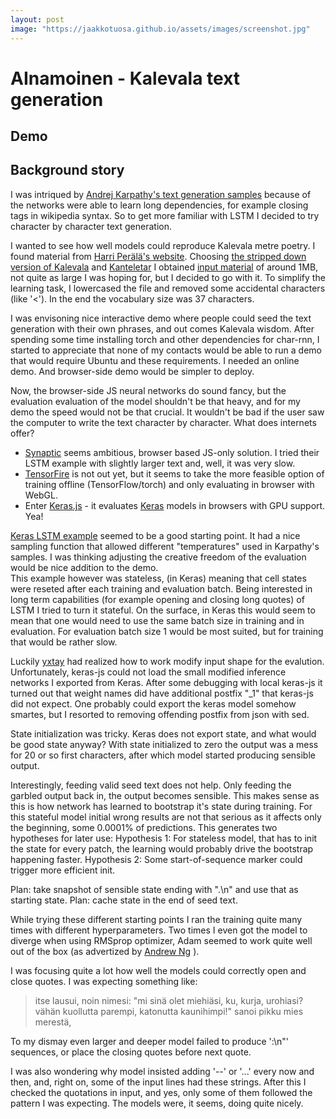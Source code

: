 ```yaml
---
layout: post
image: "https://jaakkotuosa.github.io/assets/images/screenshot.jpg"
---
```


# AInamoinen - Kalevala text generation

## Demo

## Background story

I was intriqued by [Andrej Karpathy's text generation samples](http://karpathy.github.io/2015/05/21/rnn-effectiveness/) 
because of the networks were able to learn long dependencies,
for example closing tags in wikipedia syntax.
So to get more familiar with LSTM I decided to try character by character text generation.

I wanted to see how well models could reproduce Kalevala metre poetry.
I found material from [Harri Perälä's website](http://www.sci.fi/~alboin/trokeemankeli/kalevalamitta-aineistoja.htm).
Choosing [the stripped down version of Kalevala](http://www.iki.fi/harri.perala/trokeemankeli/kalevala_vain_sakeet.txt)
and [Kanteletar](http://www.iki.fi/harri.perala/trokeemankeli/kanteletar_karsittu.txt) 
I obtained [input material](./ainamoinen.txt) of around 1MB, not quite as large I was hoping for,
but I decided to go with it. To simplify the learning task, I lowercased the file and
removed some accidental characters (like '<'). In the end the vocabulary size was 37 characters. 

I was envisoning nice interactive demo where people could seed the text generation with their own phrases,
and out comes Kalevala wisdom. After spending some time installing torch and other dependencies for char-rnn,
I started to appreciate that none of my contacts would be able to run a demo that 
would require Ubuntu and these requirements.
I needed an online demo. And browser-side demo would be simpler to deploy.

Now, the browser-side JS neural networks do sound fancy, but the evaluation evaluation of the model shouldn't be that heavy,
and for my demo the speed would not be that crucial. It wouldn't be bad
if the user saw the computer to write the text character by character. 
What does internets offer?
- [Synaptic](https://github.com/cazala/synaptic) seems ambitious, browser based JS-only solution.
  I tried their LSTM example with slightly larger text and, well, it was very slow. 
- [TensorFire](https://tenso.rs/) is not out yet, but it seems to take the more feasible option of training offline
  (TensorFlow/torch) and only evaluating in browser with WebGL.
- Enter [Keras.js](https://github.com/transcranial/keras-js) - it evaluates [Keras](https://keras.io/) models in 
  browsers with GPU support. Yea!

[Keras LSTM example](https://github.com/fchollet/keras/blob/master/examples/lstm_text_generation.py) seemed to be a good
starting point.
It had a nice sampling function that allowed different "temperatures" used in Karpathy's samples.
I was thinking adjusting the creative freedom of the evaluation would be nice addition to the demo.  
This example however was stateless, (in Keras) meaning that cell states were reseted after each training and evaluation batch.
Being interested in long term capabilities (for example opening and closing long quotes) of LSTM 
I tried to turn it stateful. On the surface, in Keras this would seem to mean that one would need to use the same batch size
in training and in evaluation. 
For evaluation batch size 1 would be most suited, but for training that would be rather slow.

Luckily [yxtay](https://github.com/yxtay/char-rnn-text-generation) had realized how to work modify input shape for the evalution.
Unfortunately, keras-js could not load the small modified inference networks I exported from Keras.
After some debugging with local keras-js it turned out that weight names did have additional postfix "_1"
that keras-js did not expect. One probably could export the keras model somehow smartes,
but I resorted to removing offending postfix from json with sed.

State initialization was tricky. Keras does not export state, and what would be good state anyway?
With state initialized to zero the output was a mess for 20 or so first characters,
after which model started producing sensible output.

Interestingly, feeding valid seed text does not help. Only feeding the garbled output back in, the output becomes sensible.
This makes sense as this is how network has learned to bootstrap it's state during training.
For this stateful model initial wrong results are not that serious as it affects only the beginning, some 0.0001% of predictions.
This generates two hypotheses for later use:
Hypothesis 1: For stateless model, that has to init the state for every patch, the learning would probably drive the bootstrap happening faster.
Hypothesis 2: Some start-of-sequence marker could trigger more efficient init.



Plan: take snapshot of sensible state ending with ".\n" and use that as starting state.
Plan: cache state in the end of seed text.

While trying these different starting points I ran the training quite many times with different hyperparameters.
Two times I even got the model to diverge when using RMSprop optimizer, Adam seemed to work quite well out of the box 
(as advertized by [Andrew Ng](https://www.coursera.org/learn/deep-neural-network) ).

I was focusing quite a lot how well the models could correctly open and close quotes.
I was expecting something like:

> itse lausui, noin nimesi:
> "mi sinä olet miehiäsi,
> ku, kurja, urohiasi?
> vähän kuollutta parempi,
> katonutta kaunihimpi!"
> sanoi pikku mies merestä,

To my dismay even larger and deeper model failed to produce ':\n"' sequences,
or place the closing quotes before next quote.
 
I was also wondering why model insisted adding '--' or '...' every now and then,
and, right on, some of the input lines had these strings.
After this I checked the quotations in input, and yes, only some of them followed the pattern I was expecting.
The models were, it seems, doing quite nicely.
